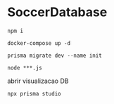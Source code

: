 # SoccerDatabase
```
npm i
```
```
docker-compose up -d
```
```
prisma migrate dev --name init
```

```
node ***.js
```

abrir visualizacao DB
```
npx prisma studio
```
